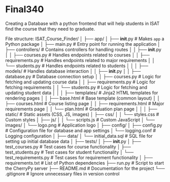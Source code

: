 # Final340
Creating a Database with a python frontend that will help students in ISAT find the course that they need to graduate.


File structure:
ISAT_Course_Finder/
│
├── app/
│   ├── __init__.py            # Makes `app` a Python package
│   ├── main.py                # Entry point for running the application
│   ├── controllers/           # Contains controllers for handling routes
│   │   ├── __init__.py
│   │   ├── courses.py         # Handles endpoints related to courses
│   │   ├── requirements.py    # Handles endpoints related to major requirements
│   │   └── students.py        # Handles endpoints related to students
│   │
│   ├── models/                # Handles database interaction
│   │   ├── __init__.py
│   │   ├── database.py        # Database connection setup
│   │   ├── courses.py         # Logic for fetching and updating course data
│   │   ├── requirements.py    # Logic for fetching requirements
│   │   └── students.py        # Logic for fetching and updating student data
│   │
│   ├── templates/             # Jinja2 HTML templates for rendering pages
│   │   ├── base.html          # Base template (common layout)
│   │   ├── courses.html       # Course listing page
│   │   ├── requirements.html  # Major requirements page
│   │   └── plan.html          # Graduation plan page
│   │
│   ├── static/                # Static assets (CSS, JS, images)
│       ├── css/
│       │   └── styles.css     # Custom styles
│       ├── js/
│       │   └── scripts.js     # Custom JavaScript
│       └── images/
│           └── logo.png       # Application logo
│
├── config/
│   ├── config.py              # Configuration file for database and app settings
│   └── logging.conf           # Logging configuration
│
├── data/
│   └── initial_data.sql       # SQL file for setting up initial database data
│
├── tests/
│   ├── __init__.py
│   ├── test_courses.py        # Test cases for course functionality
│   ├── test_students.py       # Test cases for student functionality
│   └── test_requirements.py   # Test cases for requirement functionality
│
├── requirements.txt           # List of Python dependencies
├── run.py                     # Script to start the CherryPy server
├── README.md                  # Documentation for the project
└── .gitignore                 # Ignore unnecessary files in version control

